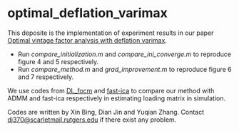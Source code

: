 # optimal_deflation_varimax

This deposite is the implementation of experiment results in our paper [Optimal vintage factor analysis with deflation varimax]( https://arxiv.org/abs/2310.10545).

+ Run *compare_initialization.m* and *compare_ini_converge.m* to reproduce figure 4 and 5 respectively.
+ Run *compare_method.m* and *grad_improvement.m* to reproduce figure 6 and 7 respectively.

We use codes from [DL_focm](https://github.com/sunju/dl_focm) and [fast-ica](http://research.ics.aalto.fi/ica/fastica/) to compare our method with ADMM and fast-ica respectively in estimating loading matrix in simulation.

Codes are written by Xin Bing, Dian Jin and Yuqian Zhang. Contact dj370@scarletmail.rutgers.edu if there exist any problem.
